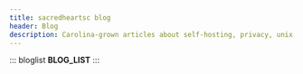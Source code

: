 ```yaml
---
title: sacredheartsc blog
header: Blog
description: Carolina-grown articles about self-hosting, privacy, unix, and more.
---
```


::: bloglist
__BLOG_LIST__
:::
